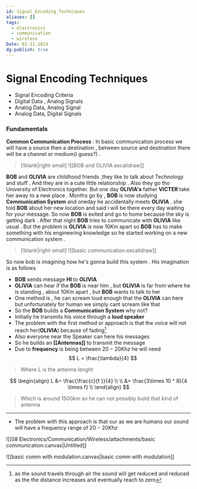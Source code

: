 ```yaml
---
id: Signal_Encoding_Techniques
aliases: []
tags:
  - electronics
  - communication
  - wireless
Date: 01-11-2024
dg-publish: true
---
```

# Signal Encoding Techniques
- Signal Encoding Criteria 
- Digital Data , Analog Signals
- Analog Data, Analog Signal 
- Analog Data, Digital Signals 

### Fundamentals 
**Common Communication Process** : In basic communication process we will have a source then a destination , between source and destination there will be a channel or medium(i guess?) .

>[!blank|right-small]
>![[BOB and OLIVIA.excalidraw]]

**BOB** and **OLIVIA** are childhood friends ,they like to talk about Technology and stuff . And they are in a cute little relationship . Also they go tho University of Electronics together. But one day **OLIVIA's** father **VICTER** take her away to a new place . Months go by , **BOB** is now studying **Communication System** and oneday he accidentally meets **OLIVIA** . she told **BOB** about her new location and said i will be there every day waiting for your message. 
So now **BOB** is exited and go to home because the sky is getting dark . After that night **BOB** tries to communicate with **OLIVIA** like usual . But the problem is **OLIVIA** is now $10Km$ apart so **BOB** has to make something with his engineering knowledge so he started working on a new communication system .

 >[!blank|right-small]
>![[basic communication.excalidraw]]

So now bob is imagining how he's gonna build this system . His imagination is as follows 
- **BOB** sends message **HI** to **OLIVIA** 
- **OLIVIA** can hear if the **BOB** is near him , but **OLIVIA** is far from where he is standing , about $10Km$ apart , but **BOB** wants to talk to her 
- One method is , he can scream loud enough that the **OLIVIA** can here but unfortunately for human we simply cant scream like that 
- So the **BOB** builds a **Communication System** why not? 
- Initially he transmits his voice through a **loud speaker** 
- The problem with the first method or approach is that the voice will not reach her(**OLIVIA**) because of fading[^1] 
- Also everyone near the Speaker can here his messages
- So he builds an **[[Antennas]]** to transmit the message 
- Due to **frequency** is being between $20 - 20Khz$ he will need 
$$
 L = \frac{\lambda}{4}
$$

> Where $L$ is the antenna lenght 

$$
\begin{align}
L &= \frac{\frac{c}{f }}{4} \\ \\
  &= \frac{3\times 10 ^ 8}{4 \times f}  \\
\end{align}
$$

>Which is around $1500km$ so he can not possibly build that kind of antenna 

---
[^1]: as the sound travels through air the sound will get reduced and reduced as the the distance increases and eventually reach to zero
- The problem with this approach is that our as we are humans our sound will have a frequency range of $20 - 20Khz$ 

![[08 Electronics/Communication/Wireless/attachments/basic communication.canvas|Untitled]]

![[basic comm with modulation.canvas|basic comm with modulation]]